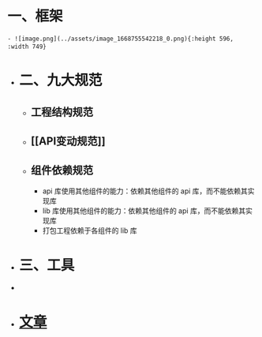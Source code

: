 # 一、框架
	- ![image.png](../assets/image_1668755542218_0.png){:height 596, :width 749}
- # 二、九大规范
	- ## 工程结构规范
	- ## [[API变动规范]]
	- ## 组件依赖规范
		- api 库使用其他组件的能力：依赖其他组件的 api 库，而不能依赖其实现库
		- lib 库使用其他组件的能力：依赖其他组件的 api 库，而不能依赖其实现库
		- 打包工程依赖于各组件的 lib 库
- # 三、工具
-
- # [文章](https://blog.csdn.net/u014294681/article/details/125010717)